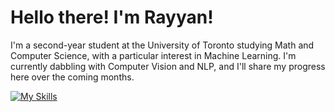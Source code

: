 # Hello there! I'm Rayyan!

I'm a second-year student at the University of Toronto studying Math and Computer Science, with a particular interest in Machine Learning. I'm currently dabbling with Computer Vision and NLP, and I'll share my progress here over the coming months. 


[![My Skills](https://skillicons.dev/icons?i=cpp,python,tensorflow,flask,html,css,js&theme=dark)](https://skillicons.dev)

<!--[![Rayyan's github activity graph](https://activity-graph.herokuapp.com/graph?username=rayyanaamir22&custom_title=Stats&theme=nightowl&hide_border=true)](https://github.com/rayyanaamir22/github-readme-activity-graph)-->

<!---
rayyanaamir22/rayyanaamir22 is a ✨ special ✨ repository because its `README.md` (this file) appears on your GitHub profile.
You can click the Preview link to take a look at your changes.
--->

